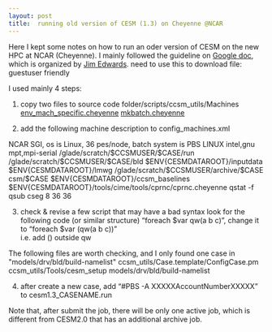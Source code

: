 ```yaml
---
layout: post
title:  running old version of CESM (1.3) on Cheyenne @NCAR
---
```

Here I kept some notes on how to run an oder version of CESM on the new HPC at NCAR (Cheyenne). I mainly followed the guideline on [Google doc](https://docs.google.com/document/d/1V5_oIA_ZPmLsMKp0rZlQ99CqQshx2pqcZsVQhT7lCb0/edit#), which is organized by [Jim Edwards](https://staff.ucar.edu/users/jedwards).
need to use this to download file: guestuser  friendly

I used mainly 4 steps:
1. copy two files to source code folder/scripts/ccsm_utils/Machines
[env_mach_specific.cheyenne](https://svn-ccsm-models.cgd.ucar.edu/Machines/release_tags/cesm1_2_x_n27_Machines_140528/env_mach_specific.cheyenne) 
[mkbatch.cheyenne](https://svn-ccsm-models.cgd.ucar.edu/Machines/release_tags/cesm1_2_x_n27_Machines_140528/mkbatch.cheyenne) 

2. add the following machine description to config_machines.xml
<machine MACH="cheyenne">
<DESC>
NCAR SGI, os is Linux, 36 pes/node, batch system is PBS
</DESC>
<OS>LINUX</OS>
<COMPILERS>intel,gnu</COMPILERS>
<MPILIBS>mpt,mpi-serial</MPILIBS>
<RUNDIR>/glade/scratch/$CCSMUSER/$CASE/run</RUNDIR>
<EXEROOT>/glade/scratch/$CCSMUSER/$CASE/bld</EXEROOT>
<DIN_LOC_ROOT>$ENV{CESMDATAROOT}/inputdata</DIN_LOC_ROOT>
<DIN_LOC_ROOT_CLMFORC>$ENV{CESMDATAROOT}/lmwg</DIN_LOC_ROOT_CLMFORC>
<DOUT_S_ROOT>/glade/scratch/$CCSMUSER/archive/$CASE</DOUT_S_ROOT>
<DOUT_L_MSROOT>csm/$CASE</DOUT_L_MSROOT>
<CCSM_BASELINE>$ENV{CESMDATAROOT}/ccsm_baselines</CCSM_BASELINE>
<CCSM_CPRNC>$ENV{CESMDATAROOT}/tools/cime/tools/cprnc/cprnc.cheyenne</CCSM_CPRNC>
<BATCHQUERY>qstat -f</BATCHQUERY>
<BATCHSUBMIT>qsub</BATCHSUBMIT>
<SUPPORTED_BY>cseg</SUPPORTED_BY>
<GMAKE_J>8</GMAKE_J>
<MAX_TASKS_PER_NODE>36</MAX_TASKS_PER_NODE>
<PES_PER_NODE>36</PES_PER_NODE>
</machine>

3. check & revise a few script that may have a bad syntax
look for the following code (or similar structure) “foreach $var qw(a b c)”,
change it to “foreach $var (qw(a b c))”   
i.e. add () outside qw

The following files are worth checking, and I only found one case in "models/drv/bld/build-namelist"
ccsm_utils/Case.template/ConfigCase.pm 
ccsm_utils/Tools/cesm_setup 
models/drv/bld/build-namelist 

4. after create a new case, add “#PBS -A XXXXXAccountNumberXXXXX” to cesm1.3_CASENAME.run 

Note that, after submit the job, there will be only one active job, which is different from CESM2.0 that has an additional archive job.  



